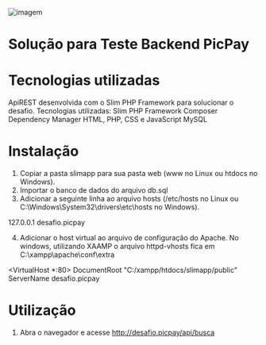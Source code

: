 ![imagem](https://i.imgur.com/t4fArwp.jpg)


# Solução para Teste Backend PicPay

# Tecnologias utilizadas

ApiREST desenvolvida com o Slim PHP Framework para solucionar o desafio.
Tecnologias utilizadas:
Slim PHP Framework
Composer Dependency Manager
HTML, PHP, CSS e JavaScript
MySQL

# Instalação

1) Copiar a pasta slimapp para sua pasta web (www no Linux ou htdocs no Windows).
2) Importar o banco de dados do arquivo db.sql
3) Adicionar a seguinte linha ao arquivo hosts (/etc/hosts no Linux ou C:\Windows\System32\drivers\etc\hosts no Windows).

127.0.0.1 desafio.picpay

4) Adicionar o host virtual ao arquivo de configuração do Apache. No windows, utilizando XAAMP o arquivo httpd-vhosts fica em C:\xampp\apache\conf\extra

<VirtualHost *:80>
    DocumentRoot "C:/xampp/htdocs/slimapp/public"
    ServerName desafio.picpay
</VirtualHost>

# Utilização

1) Abra o navegador e acesse http://desafio.picpay/api/busca
